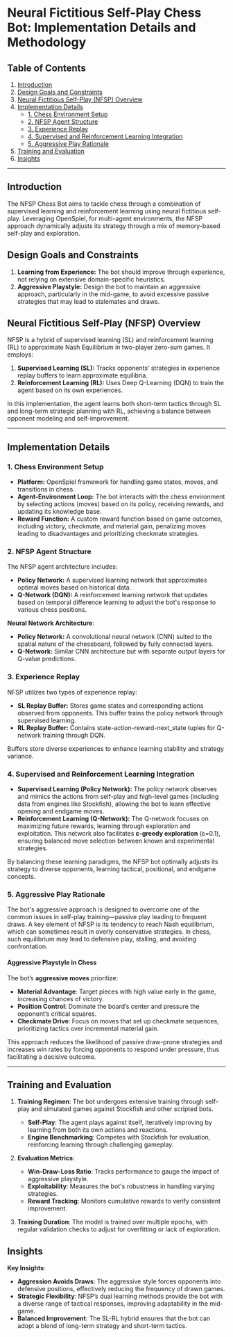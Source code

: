 
# Neural Fictitious Self-Play Chess Bot: Implementation Details and Methodology

## Table of Contents
1. [Introduction](#introduction)
2. [Design Goals and Constraints](#design-goals-and-constraints)
3. [Neural Fictitious Self-Play (NFSP) Overview](#neural-fictitious-self-play-nfsp-overview)
4. [Implementation Details](#implementation-details)
   - [1. Chess Environment Setup](#1-chess-environment-setup)
   - [2. NFSP Agent Structure](#2-nfsp-agent-structure)
   - [3. Experience Replay](#3-experience-replay)
   - [4. Supervised and Reinforcement Learning Integration](#4-supervised-and-reinforcement-learning-integration)
   - [5. Aggressive Play Rationale](#5-aggressive-play-rationale)
5. [Training and Evaluation](#training-and-evaluation)
6. [Insights](#performance-and-insights)

---

## Introduction
The NFSP Chess Bot aims to tackle chess through a combination of supervised learning and reinforcement learning using neural fictitious self-play. Leveraging OpenSpiel, for multi-agent environments, the NFSP approach dynamically adjusts its strategy through a mix of memory-based self-play and exploration.

## Design Goals and Constraints
1. **Learning from Experience:** The bot should improve through experience, not relying on extensive domain-specific heuristics.
2. **Aggressive Playstyle:** Design the bot to maintain an aggressive approach, particularly in the mid-game, to avoid excessive passive strategies that may lead to stalemates and draws.

## Neural Fictitious Self-Play (NFSP) Overview
NFSP is a hybrid of supervised learning (SL) and reinforcement learning (RL) to approximate Nash Equilibrium in two-player zero-sum games. It employs:
1. **Supervised Learning (SL):** Tracks opponents’ strategies in experience replay buffers to learn approximate equilibria.
2. **Reinforcement Learning (RL):** Uses Deep Q-Learning (DQN) to train the agent based on its own experiences.

In this implementation, the agent learns both short-term tactics through SL and long-term strategic planning with RL, achieving a balance between opponent modeling and self-improvement.

---

## Implementation Details

### 1. Chess Environment Setup
- **Platform:** OpenSpiel framework for handling game states, moves, and transitions in chess.
- **Agent-Environment Loop:** The bot interacts with the chess environment by selecting actions (moves) based on its policy, receiving rewards, and updating its knowledge base.
- **Reward Function:** A custom reward function based on game outcomes, including victory, checkmate, and material gain, penalizing moves leading to disadvantages and prioritizing checkmate strategies.

### 2. NFSP Agent Structure
The NFSP agent architecture includes:
- **Policy Network:** A supervised learning network that approximates optimal moves based on historical data.
- **Q-Network (DQN):** A reinforcement learning network that updates based on temporal difference learning to adjust the bot's response to various chess positions.

**Neural Network Architecture**:
- **Policy Network:** A convolutional neural network (CNN) suited to the spatial nature of the chessboard, followed by fully connected layers.
- **Q-Network:** Similar CNN architecture but with separate output layers for Q-value predictions.

### 3. Experience Replay
NFSP utilizes two types of experience replay:
- **SL Replay Buffer:** Stores game states and corresponding actions observed from opponents. This buffer trains the policy network through supervised learning.
- **RL Replay Buffer:** Contains state-action-reward-next_state tuples for Q-network training through DQN.
  
Buffers store diverse experiences to enhance learning stability and strategy variance.

### 4. Supervised and Reinforcement Learning Integration
- **Supervised Learning (Policy Network):** The policy network observes and mimics the actions from self-play and high-level games (including data from engines like Stockfish), allowing the bot to learn effective opening and endgame moves.
- **Reinforcement Learning (Q-Network):** The Q-network focuses on maximizing future rewards, learning through exploration and exploitation. This network also facilitates **ε-greedy exploration** (ε=0.1), ensuring balanced move selection between known and experimental strategies.

By balancing these learning paradigms, the NFSP bot optimally adjusts its strategy to diverse opponents, learning tactical, positional, and endgame concepts.

### 5. Aggressive Play Rationale
The bot's aggressive approach is designed to overcome one of the common issues in self-play training—passive play leading to frequent draws. A key element of NFSP is its tendency to reach Nash equilibrium, which can sometimes result in overly conservative strategies. In chess, such equilibrium may lead to defensive play, stalling, and avoiding confrontation.

#### Aggressive Playstyle in Chess
The bot’s **aggressive moves** prioritize:
- **Material Advantage**: Target pieces with high value early in the game, increasing chances of victory.
- **Position Control**: Dominate the board’s center and pressure the opponent’s critical squares.
- **Checkmate Drive**: Focus on moves that set up checkmate sequences, prioritizing tactics over incremental material gain.

This approach reduces the likelihood of passive draw-prone strategies and increases win rates by forcing opponents to respond under pressure, thus facilitating a decisive outcome.

---

## Training and Evaluation
1. **Training Regimen**: The bot undergoes extensive training through self-play and simulated games against Stockfish and other scripted bots.
   - **Self-Play**: The agent plays against itself, iteratively improving by learning from both its own actions and reactions.
   - **Engine Benchmarking**: Competes with Stockfish for evaluation, reinforcing learning through challenging gameplay.

2. **Evaluation Metrics**: 
   - **Win-Draw-Loss Ratio**: Tracks performance to gauge the impact of aggressive playstyle.
   - **Exploitability**: Measures the bot's robustness in handling varying strategies.
   - **Reward Tracking**: Monitors cumulative rewards to verify consistent improvement.

3. **Training Duration**: The model is trained over multiple epochs, with regular validation checks to adjust for overfitting or lack of exploration.

## Insights

**Key Insights**:
- **Aggression Avoids Draws**: The aggressive style forces opponents into defensive positions, effectively reducing the frequency of drawn games.
- **Strategic Flexibility**: NFSP’s dual learning methods provide the bot with a diverse range of tactical responses, improving adaptability in the mid-game.
- **Balanced Improvement**: The SL-RL hybrid ensures that the bot can adopt a blend of long-term strategy and short-term tactics.
